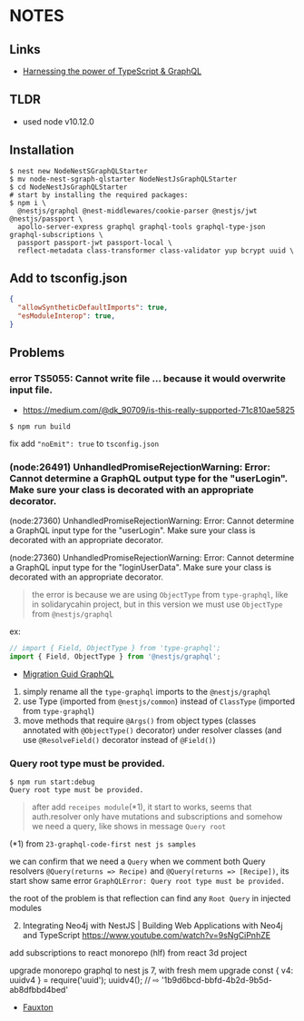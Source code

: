 # NOTES

## Links

- [Harnessing the power of TypeScript & GraphQL](https://docs.nestjs.com/graphql/quick-start)

## TLDR

- used node v10.12.0

## Installation


```shell
$ nest new NodeNestSGraphQLStarter
$ mv node-nest-sgraph-qlstarter NodeNestJsGraphQLStarter
$ cd NodeNestJsGraphQLStarter
# start by installing the required packages:
$ npm i \
  @nestjs/graphql @nest-middlewares/cookie-parser @nestjs/jwt @nestjs/passport \
  apollo-server-express graphql graphql-tools graphql-type-json graphql-subscriptions \
  passport passport-jwt passport-local \
  reflect-metadata class-transformer class-validator yup bcrypt uuid \
```

## Add to tsconfig.json

```json
{
  "allowSyntheticDefaultImports": true,
  "esModuleInterop": true,    
}
```

## Problems

### error TS5055: Cannot write file ... because it would overwrite input file.

- https://medium.com/@dk_90709/is-this-really-supported-71c810ae5825

```shell
$ npm run build
```

fix add `"noEmit": true` to `tsconfig.json`

### (node:26491) UnhandledPromiseRejectionWarning: Error: Cannot determine a GraphQL output type for the "userLogin". Make sure your class is decorated with an appropriate decorator.

(node:27360) UnhandledPromiseRejectionWarning: Error: Cannot determine a GraphQL input type for the "userLogin". Make sure your class is decorated with an appropriate decorator.

(node:27360) UnhandledPromiseRejectionWarning: Error: Cannot determine a GraphQL input type for the "loginUserData". Make sure your class is decorated with an appropriate decorator.

> the error is because we are using `ObjectType` from `type-graphql`, like in solidarycahin project, but in this version we must use `ObjectType` from `@nestjs/graphql`

ex: 

```typescript
// import { Field, ObjectType } from 'type-graphql';
import { Field, ObjectType } from '@nestjs/graphql';
```

- [Migration Guid GraphQL](https://docs.nestjs.com/migration-guide#graphql)

1. simply rename all the `type-graphql` imports to the `@nestjs/graphql` 
2. use Type (imported from `@nestjs/common`) instead of `ClassType` (imported from `type-graphql`)
3. move methods that require `@Args()` from object types (classes annotated with `@ObjectType()` decorator) under resolver classes (and use `@ResolveField()` decorator instead of `@Field()`)

### Query root type must be provided.

```shell
$ npm run start:debug
Query root type must be provided.
```

> after add `receipes module`(*1), it start to works, seems that auth.resolver only have mutations and subscriptions and somehow we need a query, like shows in message `Query root`

(*1) from `23-graphql-code-first nest js samples`

we can confirm that we need a `Query` when we comment both Query resolvers `@Query(returns => Recipe)` and `@Query(returns => [Recipe])`, its start show same error `GraphQLError: Query root type must be provided.`

the root of the problem is that reflection can find any `Root Query` in injected modules







2. Integrating Neo4j with NestJS | Building Web Applications with Neo4j and TypeScript
https://www.youtube.com/watch?v=9sNgCiPnhZE


add subscriptions to react monorepo (hlf) from react 3d project

upgrade monorepo graphql to nest js 7,  with fresh mem
upgrade
    const { v4: uuidv4 } = require('uuid');
    uuidv4(); // ⇨ '1b9d6bcd-bbfd-4b2d-9b5d-ab8dfbbd4bed'

- [Fauxton](http://192.168.1.31:5084/_utils/#database/)

